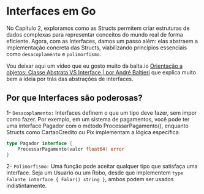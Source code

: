 # Interfaces em Go

No Capítulo 2, exploramos como as Structs permitem criar estruturas de dados complexas para representar conceitos do mundo real de forma eficiente. Agora, com as Interfaces, damos um passo além: elas abstraem a implementação concreta das Structs, viabilizando princípios essenciais como `desacoplamento` e `polimorfismo`.

Vou deixar aqui um vídeo que eu gosto muito da balta.io [Orientação a objetos: Classe Abstrata VS Interface | por André Baltieri](https://www.youtube.com/watch?v=mWgeJdhrtDI) que explica muito bem a ideia por trás das abstrações de interfaces.

## Por que Interfaces são poderosas?

1- `Desacoplamento:` Interfaces definem o que um tipo deve fazer, sem impor como fazer. Por exemplo, em um sistema de pagamentos, você pode ter uma interface Pagador com o método ProcessarPagamento(), enquanto Structs como CartaoCredito ou Pix implementam a lógica específica.

```Go
type Pagador interface {
    ProcessarPagamento(valor float64) error
}
```

2- `Polimorfismo:` Uma função pode aceitar qualquer tipo que satisfaça uma interface. Seja um Usuario ou um Robo, desde que implementem `type Falante interface { Falar() string }`, ambos podem ser usados indistintamente.